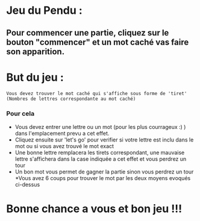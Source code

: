 # Jeu du Pendu :

## Pour commencer une partie, cliquez sur le bouton "commencer" et un mot caché vas faire son apparition.

# But du jeu : 
    Vous devez trouver le mot caché qui s'affiche sous forme de 'tiret' (Nombres de lettres correspondante au mot caché)

### Pour cela 
* Vous devez entrer une lettre ou un mot (pour les plus courrageux :) ) dans l'emplacement prevu a cet effet.
* Cliquez ensuite sur 'let's go' pour verifier si votre lettre est inclu dans le mot ou si vous avez trouvé le mot exact
* Une bonne lettre remplacera les tirets correspondant, une mauvaise lettre s'affichera dans la case indiquée a cet effet et vous perdrez un tour
* Un bon mot vous permet de gagner la partie sinon vous perdrez un tour
*Vous avez 6 coups pour trouver le mot par les deux moyens evoqués ci-dessus


# Bonne chance a vous et bon jeu !!!